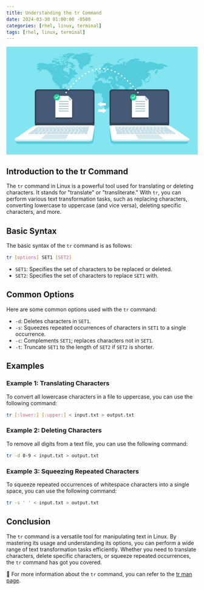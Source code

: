 ```yaml
---
title: Understanding the tr Command
date: 2024-03-30 01:00:00 -0500
categories: [rhel, linux, terminal]
tags: [rhel, linux, terminal]
---
```


![Understanding the tr Command](/assets/img/posts/2024/understanding_tr_command/understanding_tr_command.jpg)


## Introduction to the tr Command

The `tr` command in Linux is a powerful tool used for translating or deleting characters. It stands for "translate" or "transliterate." With `tr`, you can perform various text transformation tasks, such as replacing characters, converting lowercase to uppercase (and vice versa), deleting specific characters, and more.

## Basic Syntax

The basic syntax of the `tr` command is as follows:

```bash
tr [options] SET1 [SET2]
```

- `SET1`: Specifies the set of characters to be replaced or deleted.
- `SET2`: Specifies the set of characters to replace `SET1` with.

## Common Options

Here are some common options used with the `tr` command:

- `-d`: Deletes characters in `SET1`.
- `-s`: Squeezes repeated occurrences of characters in `SET1` to a single occurrence.
- `-c`: Complements `SET1`; replaces characters not in `SET1`.
- `-t`: Truncate `SET1` to the length of `SET2` if `SET2` is shorter.

## Examples

### Example 1: Translating Characters

To convert all lowercase characters in a file to uppercase, you can use the following command:

```bash
tr [:lower:] [:upper:] < input.txt > output.txt
```

### Example 2: Deleting Characters

To remove all digits from a text file, you can use the following command:

```bash
tr -d 0-9 < input.txt > output.txt
```


### Example 3: Squeezing Repeated Characters

To squeeze repeated occurrences of whitespace characters into a single space, you can use the following command:

```bash
tr -s ' ' < input.txt > output.txt
```


## Conclusion

The `tr` command is a versatile tool for manipulating text in Linux. By mastering its usage and understanding its options, you can perform a wide range of text transformation tasks efficiently. Whether you need to translate characters, delete specific characters, or squeeze repeated occurrences, the `tr` command has got you covered.


📝 For more information about the `tr` command, you can refer to the [tr man page](https://linux.die.net/man/1/tr).
